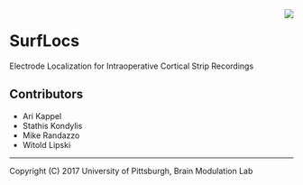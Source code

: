 <img src="https://github.com/akapp/surflocs/blob/master/icons/logo_brainmodulationlab_large.png" align="right" />

# SurfLocs

Electrode Localization for Intraoperative Cortical Strip Recordings 

## Contributors

* Ari Kappel
* Stathis Kondylis
* Mike Randazzo
* Witold Lipski
__________________________________________________________________________________
Copyright (C) 2017 University of Pittsburgh, Brain Modulation Lab
